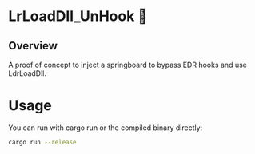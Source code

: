 # LrLoadDll_UnHook 🦀

## Overview

A proof of concept to inject a springboard to bypass EDR hooks and use LdrLoadDll.

# Usage 

You can run with cargo run or the compiled binary directly:
```sh
cargo run --release
```
